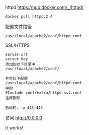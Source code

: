 httpd
https://hub.docker.com/_/httpd/
```
docker pull httpd:2.4
```

配置文件路径
```
/usr/local/apache2/conf/httpd.conf
```

SSL/HTTPS
```
server.crt
server.key
添加到以下目录中
/usr/local/apache2/conf/

并将以下配置
/usr/local/apache2/conf/httpd.conf
中的
#Include conf/extra/httpd-ssl.conf
注释删除

启动时，-p 443:443
```
    
访问 http://0.0.0.0

It works!

